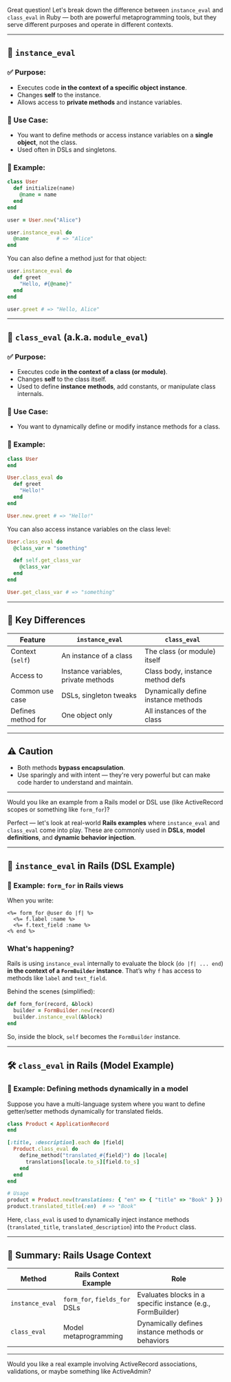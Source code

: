Great question! Let's break down the difference between `instance_eval` and `class_eval` in Ruby — both are powerful metaprogramming tools, but they serve different purposes and operate in different contexts.

---

## 🔹 `instance_eval`

### ✅ Purpose:

* Executes code **in the context of a specific object instance**.
* Changes **self** to the instance.
* Allows access to **private methods** and instance variables.

### 🧠 Use Case:

* You want to define methods or access instance variables on a **single object**, not the class.
* Used often in DSLs and singletons.

### 📌 Example:

```ruby
class User
  def initialize(name)
    @name = name
  end
end

user = User.new("Alice")

user.instance_eval do
  @name         # => "Alice"
end
```

You can also define a method just for that object:

```ruby
user.instance_eval do
  def greet
    "Hello, #{@name}"
  end
end

user.greet # => "Hello, Alice"
```

---

## 🔹 `class_eval` (a.k.a. `module_eval`)

### ✅ Purpose:

* Executes code **in the context of a class (or module)**.
* Changes **self** to the class itself.
* Used to define **instance methods**, add constants, or manipulate class internals.

### 🧠 Use Case:

* You want to dynamically define or modify instance methods for a class.

### 📌 Example:

```ruby
class User
end

User.class_eval do
  def greet
    "Hello!"
  end
end

User.new.greet # => "Hello!"
```

You can also access instance variables on the class level:

```ruby
User.class_eval do
  @class_var = "something"

  def self.get_class_var
    @class_var
  end
end

User.get_class_var # => "something"
```

---

## 🧩 Key Differences

| Feature            | `instance_eval`                     | `class_eval`                        |
| ------------------ | ----------------------------------- | ----------------------------------- |
| Context (`self`)   | An instance of a class              | The class (or module) itself        |
| Access to          | Instance variables, private methods | Class body, instance method defs    |
| Common use case    | DSLs, singleton tweaks              | Dynamically define instance methods |
| Defines method for | One object only                     | All instances of the class          |

---

## ⚠️ Caution

* Both methods **bypass encapsulation**.
* Use sparingly and with intent — they're very powerful but can make code harder to understand and maintain.

---

Would you like an example from a Rails model or DSL use (like ActiveRecord scopes or something like `form_for`)?



Perfect — let's look at real-world **Rails examples** where `instance_eval` and `class_eval` come into play. These are commonly used in **DSLs**, **model definitions**, and **dynamic behavior injection**.

---

## 🧪 `instance_eval` in Rails (DSL Example)

### 📍 Example: `form_for` in Rails views

When you write:

```erb
<%= form_for @user do |f| %>
  <%= f.label :name %>
  <%= f.text_field :name %>
<% end %>
```

### What's happening?

Rails is using `instance_eval` internally to evaluate the block (`do |f| ... end`) **in the context of a `FormBuilder` instance**. That’s why `f` has access to methods like `label` and `text_field`.

Behind the scenes (simplified):

```ruby
def form_for(record, &block)
  builder = FormBuilder.new(record)
  builder.instance_eval(&block)
end
```

So, inside the block, `self` becomes the `FormBuilder` instance.

---

## 🛠️ `class_eval` in Rails (Model Example)

### 📍 Example: Defining methods dynamically in a model

Suppose you have a multi-language system where you want to define getter/setter methods dynamically for translated fields.

```ruby
class Product < ApplicationRecord
end

[:title, :description].each do |field|
  Product.class_eval do
    define_method("translated_#{field}") do |locale|
      translations[locale.to_s][field.to_s]
    end
  end
end

# Usage
product = Product.new(translations: { "en" => { "title" => "Book" } })
product.translated_title(:en)  # => "Book"
```

Here, `class_eval` is used to dynamically inject instance methods (`translated_title`, `translated_description`) into the `Product` class.

---

## 🎯 Summary: Rails Usage Context

| Method          | Rails Context Example         | Role                                                        |
| --------------- | ----------------------------- | ----------------------------------------------------------- |
| `instance_eval` | `form_for`, `fields_for` DSLs | Evaluates blocks in a specific instance (e.g., FormBuilder) |
| `class_eval`    | Model metaprogramming         | Dynamically defines instance methods or behaviors           |

---

Would you like a real example involving ActiveRecord associations, validations, or maybe something like ActiveAdmin?
